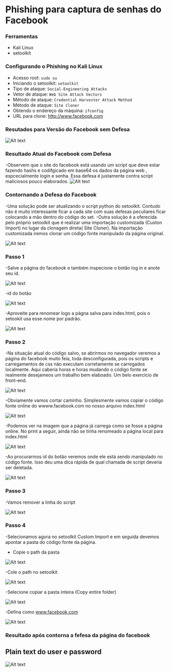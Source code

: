 # Phishing para captura de senhas do Facebook

### Ferramentas

- Kali Linux
- setoolkit

### Configurando o Phishing no Kali Linux

- Acesso root: ``` sudo su ```
- Iniciando o setoolkit: ``` setoolkit ```
- Tipo de ataque: ``` Social-Engineering Attacks ```
- Vetor de ataque: ``` Web Site Attack Vectors ```
- Método de ataque: ```Credential Harvester Attack Method ```
- Método de ataque: ``` Site Cloner ```
- Obtendo o endereço da máquina: ``` ifconfig ```
- URL para clone: http://www.facebook.com

### Resutados para Versão do Facebook sem Defesa 

![Alt text](./passwd.png "Optional title")

### Resultado Atual do Facebook com Defesa
-Observem que o site do facebook está usando um script que deve estar fazendo hashs e codifgicado em base64 os dados 
da página web , espcecialmente login e senha. Essa defesa é justamente contra script maliciosos pouco elaborados.
![Alt text](./Capturar21.JPG "Optional title")

### Contornando a Defesa do Facebook
-Uma solução pode ser atualizando o script python do setoolkit. Contudo não é muito interessante ficar a cada site com suas defesas
peculiares ficar colocando a mão dentro do código do set.
-Outra solução é a oferecida pelo próprio setoolkit que é realizar uma importação customizada (Custon Import) no lugar da clonagem direta( Site Cloner). Na importação customizada iremos clonar um código fonte manipulado da página original. 

![Alt text](./Capturar13.JPG "Optional title")

### Passo 1 
-Salve a página do facebook e também inspecione o botão log in e anote seu id.

![Alt text](./Capturar.JPG "Optional title")

-id do botão

![Alt text](./Capturar5.JPG "Optional title")

-Aproveite para renomear logo a págna salva para index.html, pois o setookit usa esse nome por padrão.

![Alt text](./Capturar17.JPG "Optional title")

### Passo 2 
-Na situação atual do código salvo, se abrirmos no navegador veremos a página do facebook muito feia, toda desconfigurada, pois os scripts e carregamentos de css não executam corretamente se carregados localmente. Aqui caberia horas e horas mudando o código fonte se realmente desejameos um trabalho bem elaboado. Um belo exercício de front-end.

![Alt text](./Capturar2.JPG "Optional title")

-Obviamente vamos cortar caminho. Simplesmente vamos copiar o código fonte online do wwww.facebook.com no nosso arquivo index.html

![Alt text](./Capturar6.JPG "Optional title")

-Podemos ver na imagem que a página já carrega como se fosse a página online. No print a seguir, ainda não se tinha renomeado a página local para index.html

![Alt text](./Capturar8.JPG "Optional title")

-Ao procurarmos id do botão veremos onde ele está sendo manipulado no código fonte. Isso deu uma dica rápida de qual chamada de script deveria ser deletada.

![Alt text](./Capturar24.JPG "Optional title")

### Passo 3 
-Vamos remover a linha do script

![Alt text](./Capturar23.JPG "Optional title")

### Passo 4 
-Selecionamos agora no setoolkit Custom Import e em seguida devemos apontar a pasta do código fonte da página. 
- Copie o path  da pasta
 
![Alt text](./Capturar14.JPG "Optional title")

-Cole o path no setoolkit

![Alt text](./Capturar15.JPG "Optional title")

-Selecione copiar a pasta inteira (Copy entire folder)

![Alt text](./Capturar18.JPG "Optional title")

-Defina como www.facebook.com

![Alt text](./Capturar19.JPG "Optional title")

### Resultado após contorna a fefesa da página do facebook

## Plain text do user e password

![Alt text](./usersenhacapturados.JPG "Optional title")



